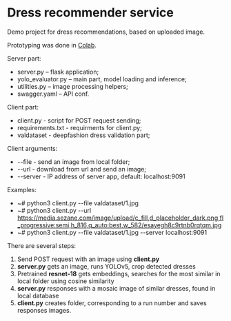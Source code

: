 # Dress recommender service

Demo project for dress recommendations, based on uploaded image.


Prototyping was done in [Colab](https://colab.research.google.com/drive/1esvpzlzLhfykj4c8VCd7bF01z8-QIUjr?usp=sharing).



Server part: 
* server.py – flask application;
*	yolo_evaluator.py – main part, model loading and inference;
*	utilities.py – image processing helpers;
*	swagger.yaml – API conf.

Client part:
* client.py - script for POST request sending;
* requirements.txt - requirments for client.py;
* valdataset - deepfashion dress validation part; 

Client arguments: 
* --file - send an image from local folder; 
* --url - download from url and send an image;
* --server - IP address of server app, default: localhost:9091

Examples:
* ~# python3 client.py --file valdataset/1.jpg
* ~# python3 client.py --url https://media.sezane.com/image/upload/c_fill,d_placeholder_dark.png,fl_progressive:semi,h_816,q_auto:best,w_582/esayegh8c9rtnb0rqtqm.jpg
* ~# python3 client.py --file valdataset/1.jpg --server localhost:9091



There are several steps: 
1. Send POST request with an image using **client.py** 
2. **server.py** gets an image, runs YOLOv5, crop detected dresses
3. Pretrained **resnet-18** gets embeddings, searches for the most similar in local folder using cosine similarity
4. **server.py** responses with a mosaic image of similar dresses, found in local database
5. **client.py** creates folder, corresponding to a run number and saves responses images. 



